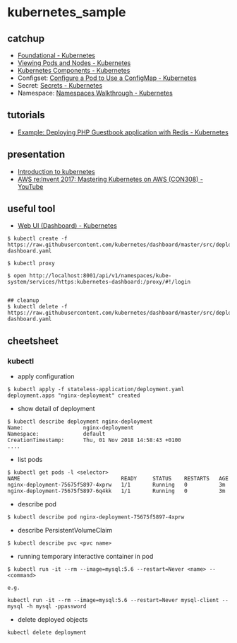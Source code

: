 # kubernetes_sample

## catchup

- [Foundational - Kubernetes](https://kubernetes.io/docs/user-journeys/users/application-developer/foundational/#section-2)
- [Viewing Pods and Nodes - Kubernetes](https://kubernetes.io/docs/tutorials/kubernetes-basics/explore/explore-intro/)
- [Kubernetes Components - Kubernetes](https://kubernetes.io/docs/concepts/overview/components/)
- Configset: [Configure a Pod to Use a ConfigMap - Kubernetes](https://kubernetes.io/docs/tasks/configure-pod-container/configure-pod-configmap/)
- Secret: [Secrets - Kubernetes](https://kubernetes.io/docs/concepts/configuration/secret/)
- Namespace: [Namespaces Walkthrough - Kubernetes](https://kubernetes.io/docs/tasks/administer-cluster/namespaces-walkthrough/)

## tutorials

- [Example: Deploying PHP Guestbook application with Redis - Kubernetes](https://kubernetes.io/docs/tutorials/stateless-application/guestbook/)

## presentation
- [Introduction to kubernetes](https://www.slideshare.net/RaffaeleDiFazio/introduction-to-kubernetes-103576834)
- [AWS re:Invent 2017: Mastering Kubernetes on AWS (CON308) - YouTube](https://www.youtube.com/watch?v=w34txLmpEuM&t=14s)

## useful tool

- [Web UI (Dashboard) - Kubernetes](https://kubernetes.io/docs/tasks/access-application-cluster/web-ui-dashboard/)

```
$ kubectl create -f https://raw.githubusercontent.com/kubernetes/dashboard/master/src/deploy/recommended/kubernetes-dashboard.yaml

$ kubectl proxy

$ open http://localhost:8001/api/v1/namespaces/kube-system/services/https:kubernetes-dashboard:/proxy/#!/login


## cleanup
$ kubectl delete -f https://raw.githubusercontent.com/kubernetes/dashboard/master/src/deploy/recommended/kubernetes-dashboard.yaml
```

## cheetsheet

### kubectl

- apply configuration

```
$ kubectl apply -f stateless-application/deployment.yaml
deployment.apps "nginx-deployment" created
```

- show detail of deployment

```
$ kubectl describe deployment nginx-deployment
Name:                   nginx-deployment
Namespace:              default
CreationTimestamp:      Thu, 01 Nov 2018 14:58:43 +0100
....
```

- list pods

```
$ kubectl get pods -l <selector>
NAME                                READY     STATUS    RESTARTS   AGE
nginx-deployment-75675f5897-4xprw   1/1       Running   0          3m
nginx-deployment-75675f5897-6q4kk   1/1       Running   0          3m
```

- describe pod

```
$ kubectl describe pod nginx-deployment-75675f5897-4xprw
```


- describe PersistentVolumeClaim

```
$ kubectl describe pvc <pvc name>
```

- running temporary interactive container in pod

```
$ kubectl run -it --rm --image=mysql:5.6 --restart=Never <name> -- <command>

e.g.

kubectl run -it --rm --image=mysql:5.6 --restart=Never mysql-client -- mysql -h mysql -ppassword
```


- delete deployed objects

```
kubectl delete deployment
```
